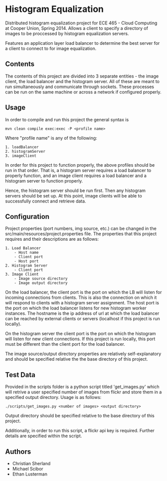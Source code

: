 Histogram Equalization
======================

Distributed histogram equalization project for ECE 465 - Cloud Computing at Cooper Union, Spring 2014. Allows a client to specify a directory of images to be proccessed by histogram equalization servers.

Features an application layer load balancer to determine the best server for a client to connect to for image equalization.

Contents
--------

The contents of this project are divided into 3 separate entities - the image client, the load balancer and the histogram server. All of these are meant to run simultaneously and communicate through sockets. These processes can be run on the same machine or across a network if configured properly.

Usage
-----

In order to compile and run this project the general syntax is

    mvn clean compile exec:exec -P <profile name>

Where "profile name" is any of the following:

    1. loadBalancer
    2. histogramServer
    3. imageClient

In order for this project to function properly, the above profiles should be run in that order. That is, a histogram server requires a load balancer to properly function, and an image client requires a load balancer and a histogram server to function properly.

Hence, the histogram server should be run first. Then any histogram servers should be set up. At this point, image clients will be able to successfully connect and retrieve data.

Configuration
-------------

Project properties (port numbers, img source, etc.) can be changed in the src/main/resources/project.properties file. The properties that this project requires and their descriptions are as follows:

    1. Load Balancer
        - Host name
        - Client port
        - Host port
    2. Histogram Server
        - Client port
    3. Image Client
        - Image source directory
        - Image output directory

On the load balancer, the client port is the port on which the LB will listen for incoming connections from clients. This is also the connection on which it will respond to clients with a histogram server assignment. The host port is the port on which the load balancer listens for new histogram worker instances. The hostname is the ip address of url at which the load balancer can be reached by external clients or servers (localhost if this project is run locally).

On the histogram server the client port is the port on which the histogram will listen for new client connections. If this project is run locally, this port must be different than the client port for the load balancer.

The image source/output directory properties are relatively self-explanatory and should be specified relative the the base directory of this project.

Test Data
---------

Provided in the scripts folder is a python script titled 'get_images.py' which will retrive a user specified number of images from flickr and store them in a specified output directory. Usage is as follows:

    ./scripts/get_images.py <number of images> <output directory>

Output directory should be specified relative to the base directory of this project.

Additionally, in order to run this script, a flickr api key is required. Further details are specified within the script.

Authors
-------
- Christian Sherland
- Michael Scibor
- Ethan Lusterman
